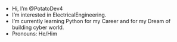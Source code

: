 - Hi, I’m @PotatoDev4
- I’m interested in ElectricalEngineering.
- I’m currently learning Python for my Career and for my Dream of building cyber world.
- Pronouns: He/Him

<!---
BlueFlash/BlueFlash is a ✨ special ✨ repository because its `README.md` (this file) appears on your GitHub profile.
You can click the Preview link to take a look at your changes.
--->
